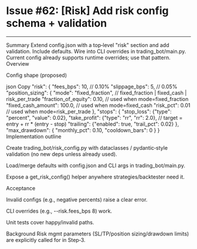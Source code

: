 # Issue #62: [Risk] Add risk config schema + validation

---

Summary
Extend config.json with a top‑level "risk" section and add validation. Include defaults. Wire into CLI overrides in trading_bot/main.py. Current config already supports runtime overrides; use that pattern. Overview

Config shape (proposed)

json
Copy
"risk": {
  "fees_bps": 10,                  // 0.10%
  "slippage_bps": 5,               // 0.05%
  "position_sizing": {
    "mode": "fixed_fraction",      // fixed_fraction | fixed_cash | risk_per_trade
    "fraction_of_equity": 0.10,    // used when mode=fixed_fraction
    "fixed_cash_amount": 100.0,    // used when mode=fixed_cash
    "risk_pct": 0.01               // used when mode=risk_per_trade
  },
  "stops": {
    "stop_loss": {"type": "percent", "value": 0.02},
    "take_profit": {"type": "rr", "rr": 2.0},  // target = entry + rr * (entry - stop)
    "trailing": {"enabled": true, "trail_pct": 0.02}
  },
  "max_drawdown": {
    "monthly_pct": 0.10,
    "cooldown_bars": 0
  }
}
Implementation outline

Create trading_bot/risk_config.py with dataclasses / pydantic‑style validation (no new deps unless already used).

Load/merge defaults with config.json and CLI args in trading_bot/main.py.

Expose a get_risk_config() helper anywhere strategies/backtester need it.

Acceptance

Invalid configs (e.g., negative percents) raise a clear error.

CLI overrides (e.g., --risk.fees_bps 8) work.

Unit tests cover happy/invalid paths.

Background
Risk mgmt parameters (SL/TP/position sizing/drawdown limits) are explicitly called for in Step‑3. 